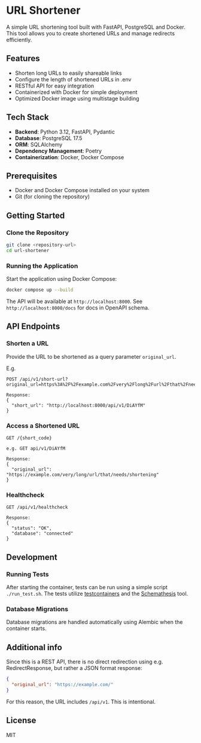 # URL Shortener

A simple URL shortening tool built with FastAPI, PostgreSQL and Docker. This tool allows you to create shortened URLs and manage redirects efficiently.

## Features

- Shorten long URLs to easily shareable links
- Configure the length of shortened URLs in .env
- RESTful API for easy integration
- Containerized with Docker for simple deployment
- Optimized Docker image using multistage building


## Tech Stack

- **Backend**: Python 3.12, FastAPI, Pydantic
- **Database**: PostgreSQL 17.5
- **ORM**: SQLAlchemy
- **Dependency Management**: Poetry
- **Containerization**: Docker, Docker Compose


## Prerequisites

- Docker and Docker Compose installed on your system
- Git (for cloning the repository)


## Getting Started

### Clone the Repository

```bash
git clone <repository-url>
cd url-shortener
```

### Running the Application

Start the application using Docker Compose:

```bash
docker compose up --build
```

The API will be available at `http://localhost:8000`. See `http://localhost:8000/docs` for docs in OpenAPI schema.

## API Endpoints

### Shorten a URL

Provide the URL to be shortened as a query parameter `original_url`.

E.g.
```
POST /api/v1/short-url?original_url=https%3A%2F%2Fexample.com%2Fvery%2Flong%2Furl%2Fthat%2Fneeds%2Fshortening

Response:
{
  "short_url": "http://localhost:8000/api/v1/DiAYfM"
}
```


### Access a Shortened URL

```
GET /{short_code}

e.g. GET api/v1/DiAYfM

Response:
{
  "original_url": "https://example.com/very/long/url/that/needs/shortening"
}
```


### Healthcheck

```
GET /api/v1/healthcheck

Response:
{
  "status": "OK",
  "database": "connected"
}
```

## Development

### Running Tests

After starting the container, tests can be run using a simple script `./run_test.sh`. The tests utilize [testcontainers](https://testcontainers-python.readthedocs.io/en/latest/) and the [Schemathesis](https://schemathesis.readthedocs.io/en/stable/index.html) tool.


### Database Migrations

Database migrations are handled automatically using Alembic when the container starts.


## Additional info
Since this is a REST API, there is no direct redirection using e.g. RedirectResponse, but rather a JSON format response:

```json
{
  "original_url": "https://example.com/"
}
```
For this reason, the URL includes `/api/v1`. This is intentional.


## License
MIT
